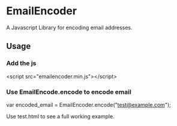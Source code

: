 # EmailEncoder

A Javascript Library for encoding email addresses.

## Usage

### Add the js

&lt;script src="emailencoder.min.js"&gt;&lt;/script&gt;

### Use EmailEncode.encode to encode email

var encoded_email = EmailEncoder.encode("test@example.com");


Use test.html to see a full working example.
